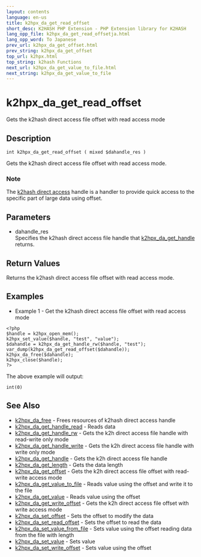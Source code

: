 ```yaml
---
layout: contents
language: en-us
title: k2hpx_da_get_read_offset
short_desc: K2HASH PHP Extension - PHP Extension library for K2HASH
lang_opp_file: k2hpx_da_get_read_offsetja.html
lang_opp_word: To Japanese
prev_url: k2hpx_da_get_offset.html
prev_string: k2hpx_da_get_offset
top_url: k2hpx.html
top_string: k2hash Functions
next_url: k2hpx_da_get_value_to_file.html
next_string: k2hpx_da_get_value_to_file
---
```


# k2hpx_da_get_read_offset
Gets the k2hash direct access file offset with read access mode

## Description

```
int k2hpx_da_get_read_offset ( mixed $dahandle_res )
```

Gets the k2hash direct access file offset with read access mode. 

### Note
The [k2hash direct access](https://pages.ghe.corp.yahoo.co.jp/yjcore/k2hash_phpext/en/function.k2hpx-da-free.html) handle is a handler to provide quick access to the specific part of large data using offset. 

## Parameters
- dahandle_res  
Specifies the k2hash direct access file handle that [k2hpx_da_get_handle](k2hpx_da_get_handle.html) returns.

## Return Values
Returns the k2hash direct access file offset with read access mode. 

## Examples
- Example 1 - Get the k2hash direct access file offset with read access mode

```
<?php
$handle = k2hpx_open_mem();
k2hpx_set_value($handle, "test", "value");
$dahandle = k2hpx_da_get_handle_rw($handle, "test");
var_dump(k2hpx_da_get_read_offset($dahandle));
k2hpx_da_free($dahandle);
k2hpx_close($handle);
?>
```

The above example will output:

```
int(0)
```


## See Also
- [k2hpx_da_free](k2hpx_da_free.html) - Frees resources of k2hash direct access handle
- [k2hpx_da_get_handle_read](k2hpx_da_get_handle_read.html) - Reads data
- [k2hpx_da_get_handle_rw](k2hpx_da_get_handle_rw.html) - Gets the k2h direct access file handle with read-write only mode
- [k2hpx_da_get_handle_write](k2hpx_da_get_handle_write.html) - Gets the k2h direct access file handle with write only mode
- [k2hpx_da_get_handle](k2hpx_da_get_handle.html) - Gets the k2h direct access file handle
- [k2hpx_da_get_length](k2hpx_da_get_length.html) - Gets the data length
- [k2hpx_da_get_offset](k2hpx_da_get_offset.html) - Gets the k2h direct access file offset with read-write access mode
- [k2hpx_da_get_value_to_file](k2hpx_da_get_value_to_file.html) - Reads value using the offset and write it to the file
- [k2hpx_da_get_value](k2hpx_da_get_value.html) - Reads value using the offset
- [k2hpx_da_get_write_offset](k2hpx_da_get_write_offset.html) - Gets the k2h direct access file offset with write access mode
- [k2hpx_da_set_offset](k2hpx_da_set_offset.html) - Sets the offset to modify the data
- [k2hpx_da_set_read_offset](k2hpx_da_set_read_offset.html) - Sets the offset to read the data
- [k2hpx_da_set_value_from_file](k2hpx_da_set_value_from_file.html) - Sets value using the offset reading data from the file with length
- [k2hpx_da_set_value](k2hpx_da_set_value.html) - Sets value
- [k2hpx_da_set_write_offset](k2hpx_da_set_write_offset.html) - Sets value using the offset
